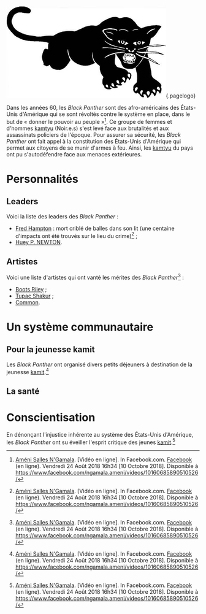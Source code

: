 <!-- TITLE: Black Panther -->
<!-- SUBTITLE: Présentation des Black Panther -->

![Bpp Logo](/uploads/logo/bpp-logo.png "Black Panther logo"){.pagelogo}

Dans les années 60, les *Black Panther* sont des afro-américains des États-Unis d'Amérique qui se sont révoltés contre le système en place, dans le but de « donner le pouvoir au peuple »[^1].
Ce groupe de femmes et d'hommes [kamtyu](/peuple/monde/kamit) (Noir.e.s) s'est levé face aux brutalités et aux assassinats policiers de l'époque. Pour assurer sa sécurité, les *Black Panther* ont fait appel à la constitution des États-Unis d'Amérique qui permet aux citoyens de se munir d'armes à feu. Ainsi, les [kamtyu](/peuple/monde/kamit) du pays ont pu s'autodéfendre face aux menaces extérieures.

# Personnalités
## Leaders
Voici la liste des leaders des *Black Panther* :
* [Fred Hampton](/personnalite/homme/revelutionnaire/tarana/nord/pays/etats-unis/fred-hampton) : mort criblé de balles dans son lit (une centaine d'impacts ont été trouvés sur le lieu du crime)[^1] ;
* [Huey P. NEWTON](/personnalite/homme/revelutionnaire/tarana/nord/pays/etats-unis/huey-p-newton).

## Artistes
Voici une liste d'artistes qui ont vanté les mérites des *Black Panther*[^1] :
* [Boots Riley](/personnalite/homme/artiste/musique/tarana/nord/pays/etats-unis/boots-riley) ;
* [Tupac Shakur](/personnalite/homme/artiste/musique/tarana/nord/pays/etats-unis/tupac-shakur) ;
* [Common](/personnalite/homme/artiste/musique/tarana/nord/pays/etats-unis/common).

# Un système communautaire
## Pour la jeunesse kamit
Les *Black Panther* ont organisé divers petits déjeuners à destination de la jeunesse [kamit](/peuple/monde/kamit).[^1]
## La santé

# Conscientisation
En dénonçant l'injustice inhérente au système des États-Unis d'Amérique, les *Black Panther* ont su éveiller l'esprit critique des jeunes [kamit](/peuple/monde/kamit).[^1]


[^1]: [Améni Salles N'Gamala](https://www.facebook.com/ngamala.ameni?eid=ARDlKGy1O9Eazm0P9VfQbjm8ciBWjF1TV17RrEcXv-AWl77mG8KDe2ccgc0hhsKv2pKu7eTkTpRWaq1e). [Vidéo en ligne]. In Facebook.com. [Facebook](https://www.facebook.com) (en ligne). Vendredi 24 Août 2018 16h34 [10 Octobre 2018]. Disponible à https://www.facebook.com/ngamala.ameni/videos/10160685890510526/
